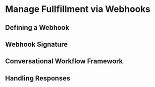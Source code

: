 # Manage Fullfillment via Webhooks

## Defining a Webhook
## Webhook Signature
## Conversational Workflow Framework
## Handling Responses